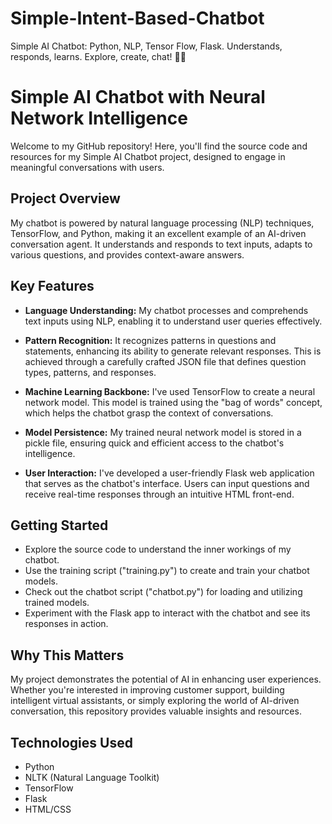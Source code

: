 # Simple-Intent-Based-Chatbot
Simple AI Chatbot: Python, NLP, Tensor Flow, Flask. Understands, responds, learns. Explore, create, chat! 🤖💬

# Simple AI Chatbot with Neural Network Intelligence

Welcome to my GitHub repository! Here, you'll find the source code and resources for my Simple AI Chatbot project, designed to engage in meaningful conversations with users.

## Project Overview

My chatbot is powered by natural language processing (NLP) techniques, TensorFlow, and Python, making it an excellent example of an AI-driven conversation agent. It understands and responds to text inputs, adapts to various questions, and provides context-aware answers.

## Key Features

- **Language Understanding:** My chatbot processes and comprehends text inputs using NLP, enabling it to understand user queries effectively.

- **Pattern Recognition:** It recognizes patterns in questions and statements, enhancing its ability to generate relevant responses. This is achieved through a carefully crafted JSON file that defines question types, patterns, and responses.

- **Machine Learning Backbone:** I've used TensorFlow to create a neural network model. This model is trained using the "bag of words" concept, which helps the chatbot grasp the context of conversations.

- **Model Persistence:** My trained neural network model is stored in a pickle file, ensuring quick and efficient access to the chatbot's intelligence.

- **User Interaction:** I've developed a user-friendly Flask web application that serves as the chatbot's interface. Users can input questions and receive real-time responses through an intuitive HTML front-end.

## Getting Started

- Explore the source code to understand the inner workings of my chatbot.
- Use the training script ("training.py") to create and train your chatbot models.
- Check out the chatbot script ("chatbot.py") for loading and utilizing trained models.
- Experiment with the Flask app to interact with the chatbot and see its responses in action.

## Why This Matters

My project demonstrates the potential of AI in enhancing user experiences. Whether you're interested in improving customer support, building intelligent virtual assistants, or simply exploring the world of AI-driven conversation, this repository provides valuable insights and resources.

## Technologies Used

- Python
- NLTK (Natural Language Toolkit)
- TensorFlow
- Flask
- HTML/CSS

